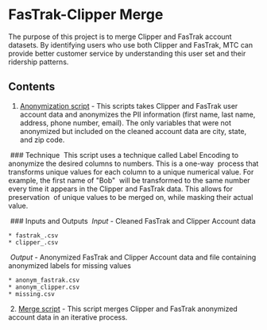# FasTrak-Clipper Merge

The purpose of this project is to merge Clipper and FasTrak account datasets. By identifying users who use both Clipper and FasTrak, MTC can provide better customer service by understanding this user set and their ridership patterns. 

## Contents 

1. [Anonymization script](https://github.com/BayAreaMetro/usf-practicum/blob/master/fastrak-clipper-merge/anonymization_script.py) - This scripts takes Clipper and FasTrak user account data and anonymizes the PII information (first name, last name, address, phone number, email). The only variables that were not anonymized but included on the cleaned account data are city, state, and zip code. 

&nbsp;### Technique
&nbsp;This script uses a technique called Label Encoding to anonymize the desired columns to numbers. This is a one-way &nbsp;process that transforms unique values for each column to a unique numerical value. For example, the first name of "Bob" &nbsp;will be transformed to the same number every time it appears in the Clipper and FasTrak data. This allows for preservation &nbsp;of unique values to be merged on, while masking their actual value.

&nbsp;### Inputs and Outputs
&nbsp;*Input* - Cleaned FasTrak and Clipper Account data

	* fastrak_.csv
	* clipper_.csv
&nbsp;*Output* - Anonymized FasTrak and Clipper Account data and file containing anonymized labels for missing values

	* anonym_fastrak.csv
	* anonym_clipper.csv
	* missing.csv

&nbsp;2. [Merge script](https://github.com/BayAreaMetro/usf-practicum/blob/master/fastrak-clipper-merge/merging_anonymized_data.py) - This script merges Clipper and FasTrak anonymized account data in an iterative process.

